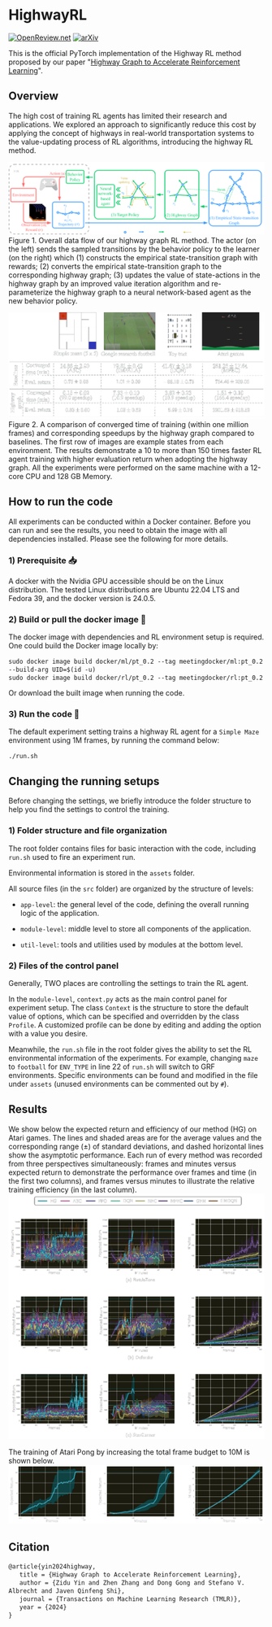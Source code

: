 # HighwayRL

[![OpenReview.net](https://img.shields.io/badge/OpenReview.net-3mJZfL77WM-70160f.svg)](https://openreview.net/forum?id=3mJZfL77WM)
[![arXiv](https://img.shields.io/badge/arXiv-2405.11727-b31b1b.svg)](https://arxiv.org/abs/2405.11727)


This is the official PyTorch implementation of the Highway RL method proposed by our paper "[Highway Graph to Accelerate Reinforcement Learning](https://openreview.net/forum?id=3mJZfL77WM)". 

## Overview

The high cost of training RL agents has limited their research and applications.
We explored an approach to significantly reduce this cost by applying the concept of highways in real-world transportation systems to the value-updating process of RL algorithms, introducing the highway RL method.

![Overall data flow](docs/4_1.png)
Figure 1. Overall data flow of our highway graph RL method. The actor (on the left) sends the sampled transitions by the behavior policy to the learner (on the right) which (1) constructs the empirical state-transition graph with rewards; (2) converts the empirical state-transition graph to the corresponding highway graph; (3) updates the value of state-actions in the highway graph by an improved value iteration algorithm and re-parameterize the highway graph to a neural network-based agent as the new behavior policy.


![Time comparison of training](docs/1_2.png)
Figure 2. A comparison of converged time of training (within one million frames) and corresponding speedups by the highway graph compared to baselines.
The first row of images are example states from each environment.
The results demonstrate a 10 to more than 150 times faster RL agent training with higher evaluation return when adopting the highway graph.
All the experiments were performed on the same machine with a 12-core CPU and 128 GB Memory.


## How to run the code

All experiments can be conducted within a Docker container.
Before you can run and see the results, you need to obtain the image with all dependencies installed.
Please see the following for more details.

### 1) Prerequisite 📥 
A docker with the Nvidia GPU accessible should be on the Linux distribution. 
The tested Linux distributions are Ubuntu 22.04 LTS and Fedora 39, and the docker version is 24.0.5. 

### 2) Build or pull the docker image 🐳
The docker image with dependencies and RL environment setup is required.
One could build the Docker image locally by:

```shell
sudo docker image build docker/ml/pt_0.2 --tag meetingdocker/ml:pt_0.2 --build-arg UID=$(id -u)
sudo docker image build docker/rl/pt_0.2 --tag meetingdocker/rl:pt_0.2
```

Or download the built image when running the code.
 
### 3) Run the code 🏃
The default experiment setting trains a highway RL agent for a `Simple Maze` environment using 1M frames, by running the command below:

```shell
./run.sh
```

## Changing the running setups
Before changing the settings, we briefly introduce the folder structure to help you find the settings to control the training.

### 1) Folder structure and file organization
The root folder contains files for basic interaction with the code, including `run.sh` used to fire an experiment run.

Environmental information is stored in the `assets` folder.

All source files (in the `src` folder) are organized by the structure of levels:

- `app-level`: the general level of the code, defining the overall running logic of the application.

- `module-level`: middle level to store all components of the application.

- `util-level`: tools and utilities used by modules at the bottom level.

### 2) Files of the control panel
Generally, TWO places are controlling the settings to train the RL agent.

In the `module-level`, `context.py` acts as the main control panel for experiment setup.
The class `Context` is the structure to store the default value of options, which can be specified and overridden by the class `Profile`.
A customized profile can be done by editing and adding the option with a value you desire.

Meanwhile, the `run.sh` file in the root folder gives the ability to set the RL environmental information of the experiments. For example, changing `maze` to `football` for `ENV_TYPE` in line 22 of `run.sh` will switch to GRF environments. Specific environments can be found and modified in the file under `assets` (unused environments can be commented out by `#`).

## Results
We show below the expected return and efficiency of our method (HG) on Atari games. The lines and shaded areas are for the
average values and the corresponding range (±) of standard deviations, and dashed horizontal lines show the
asymptotic performance. Each run of every method was recorded from three perspectives simultaneously:
frames and minutes versus expected return to demonstrate the performance over frames and time (in the first two columns), and frames versus minutes to illustrate the relative training efficiency (in the last column).
![Atari 1M](docs/5_1.png)

The training of Atari Pong by increasing the total frame budget to 10M is shown below.
![Atari Pong 10M](docs/5_2.png)



## Citation
```
@article{yin2024highway,
   title = {Highway Graph to Accelerate Reinforcement Learning},
   author = {Zidu Yin and Zhen Zhang and Dong Gong and Stefano V. Albrecht and Javen Qinfeng Shi},
   journal = {Transactions on Machine Learning Research (TMLR)},
   year = {2024}
}
```
